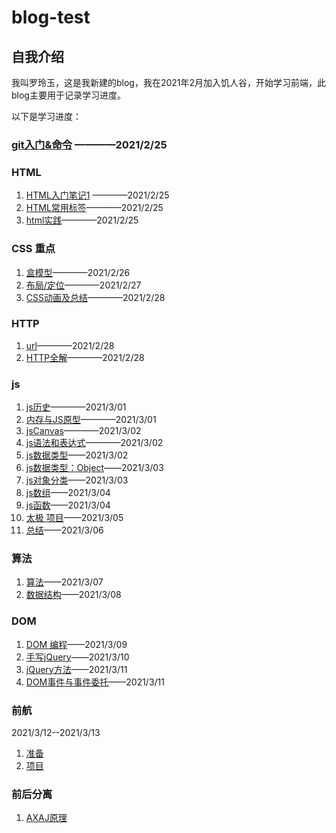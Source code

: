# blog-test
## 自我介绍
我叫罗玲玉，这是我新建的blog，我在2021年2月加入饥人谷，开始学习前端，此blog主要用于记录学习进度。

以下是学习进度：
### [git入门&命令](https://github.com/buranxiangsi/blog-test/blob/main/git.md)  ————2021/2/25

### HTML
1. [HTML入门笔记1](https://github.com/buranxiangsi/blog-test/blob/main/HTML/HTML%E5%85%A5%E9%97%A8%E7%AC%94%E8%AE%B01.md) ————2021/2/25
2. [HTML常用标签](https://github.com/buranxiangsi/blog-test/blob/main/HTML/HTML%E5%B8%B8%E7%94%A8%E6%A0%87%E7%AD%BE.md)————2021/2/25
3. [html实践](https://github.com/buranxiangsi/html)————2021/2/25
   
### CSS 重点
1. [盒模型](https://github.com/buranxiangsi/blog-test/blob/main/CSS/CSS%E5%9F%BA%E6%9C%AC%E6%A6%82%E5%BF%B5.md)————2021/2/26
2. [布局/定位](https://github.com/buranxiangsi/blog-test/blob/main/CSS/CSS%E5%B8%83%E5%B1%80%26%E5%AE%9A%E4%BD%8D.md)————2021/2/27
3. [CSS动画及总结](https://github.com/buranxiangsi/blog-test/blob/main/CSS/CSS%E5%8A%A8%E7%94%BB.md)————2021/2/28

### HTTP
1. [url](https://github.com/buranxiangsi/blog-test/blob/main/HTTP/URLblog.md)————2021/2/28
2. [HTTP全解](https://github.com/buranxiangsi/blog-test/blob/main/HTTP/HTTP.md)————2021/2/28

### js
1. [js历史](https://github.com/buranxiangsi/blog-test/blob/main/JavaScript/JavaScript%E7%9A%84%E8%AF%9E%E7%94%9F.md)————2021/3/01
2. [内存与JS原型](https://github.com/buranxiangsi/blog-test/blob/main/JavaScript/%E5%86%85%E5%AD%98%E5%9B%BE%E4%B8%8EJS%E4%B8%96%E7%95%8C.md)————2021/3/01
3. [jsCanvas](https://github.com/buranxiangsi/JavaScriptCanvsa)————2021/3/02
4. [js语法和表达式](https://github.com/buranxiangsi/blog-test/blob/main/JavaScript/js%E5%9F%BA%E7%A1%80.md)————2021/3/02
5. [js数据类型](https://github.com/buranxiangsi/blog-test/blob/main/JavaScript/js%E6%95%B0%E6%8D%AE%E7%B1%BB%E5%9E%8B.md)——2021/3/02
6. [js数据类型：Object](https://github.com/buranxiangsi/blog-test/blob/main/JavaScript/js%E6%95%B0%E6%8D%AE%E7%B1%BB%E5%9E%8B%E4%B9%8B%E5%AF%B9%E8%B1%A1Object.md)——2021/3/03
7.  [js对象分类](https://github.com/buranxiangsi/blog-test/blob/main/JavaScript/js%E5%AF%B9%E8%B1%A1%E5%88%86%E7%B1%BB.md)——2021/3/03
8.   [js数组](https://github.com/buranxiangsi/blog-test/blob/main/JavaScript/js%E6%95%B0%E7%BB%84.md)——2021/3/04
9.    [js函数](https://github.com/buranxiangsi/blog-test/blob/main/JavaScript/js%E5%87%BD%E6%95%B0.md)——2021/3/04
10.   [太极 项目](https://github.com/buranxiangsi/cv)——2021/3/05
11.   [总结](https://github.com/buranxiangsi/blog-test/blob/main/JavaScript/js%E6%80%BB%E7%BB%93.md)——2021/3/06

### 算法
1. [算法](https://github.com/buranxiangsi/blog-test/blob/main/%E7%AE%97%E6%B3%95/1.md)——2021/3/07
2. [数据结构](https://github.com/buranxiangsi/data-structure)——2021/3/08

### DOM
1. [DOM 编程](https://github.com/buranxiangsi/blog-test/blob/main/DOM/DOM%E7%BC%96%E7%A8%8B.md)——2021/3/09
2. [手写jQuery](https://github.com/buranxiangsi/JQuery)——2021/3/10
3. [jQuery方法](https://github.com/buranxiangsi/blog-test/blob/main/jQuery/jQuery.md)——2021/3/11
4. [DOM事件与事件委托](https://github.com/buranxiangsi/blog-test/blob/main/DOM/%E8%AF%B7%E7%AE%80%E8%BF%B0%20DOM%20%E4%BA%8B%E4%BB%B6%E6%A8%A1%E5%9E%8B%E6%88%96%20DOM%20%E4%BA%8B%E4%BB%B6%E6%9C%BA%E5%88%B6.md)——2021/3/11
   
### 前航
2021/3/12--2021/3/13
1. [准备](https://github.com/buranxiangsi/blog-test/blob/main/%E5%AF%BC%E8%88%AA/%E4%B8%80%E9%94%AE%E5%8F%91%E5%B8%83.md)
2. [项目](https://github.com/buranxiangsi/Nav-demo)

### 前后分离
1. [AXAJ原理](https://github.com/buranxiangsi/blog-test/blob/main/%E5%89%8D%E5%90%8E%E7%AB%AF%E5%88%86%E7%A6%BB/AJAX.md)